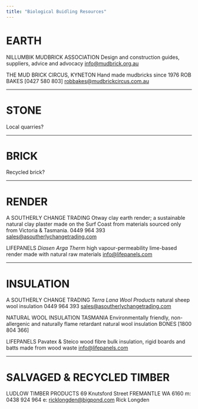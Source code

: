 ```yaml
---
title: "Biological Buidling Resources"
---
```

# EARTH

NILLUMBIK MUDBRICK ASSOCIATION
Design and construction guides, suppliers, advice and advocacy
info@mudbrick.org.au

THE MUD BRICK CIRCUS, KYNETON
Hand made mudbricks since 1976
ROB BAKES [0427 580 803]
robbakes@mudbrickcircus.com.au

---

# STONE

Local quarries?

---

# BRICK

Recycled brick?

---

# RENDER

A SOUTHERLY CHANGE TRADING
Otway clay earth render; a sustainable natural clay plaster made on the Surf Coast from materials sourced only from Victoria & Tasmania.
0449 964 393
sales@asoutherlychangetrading.com

LIFEPANELS
_Diasen_ _Arga Therm_ high vapour-permeability lime-based render made with natural raw materials
info@lifepanels.com

---

# INSULATION

A SOUTHERLY CHANGE TRADING
_Terra Lana Wool Products_ natural sheep wool insulation
0449 964 393
sales@asoutherlychangetrading.com

NATURAL WOOL INSULATION TASMANIA
Environmentally friendly, non-allergenic and naturally flame retardant natural wool insulation
BONES [1800 804 366]

LIFEPANELS
Pavatex & Steico wood fibre bulk insulation, rigid boards and batts made from wood waste
info@lifepanels.com

  

---

# SALVAGED & RECYCLED TIMBER

LUDLOW TIMBER PRODUCTS
69 Knutsford Street FREMANTLE WA 6160 
m: 0438 924 964 
e: ricklongden@bigpond.com
Rick Longden